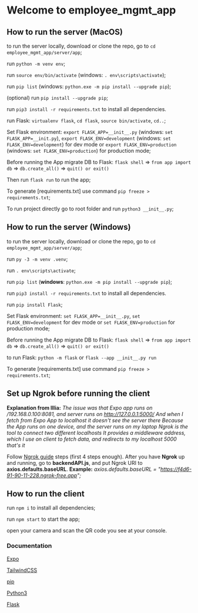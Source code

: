 # Welcome to employee_mgmt_app

## How to run the server (**MacOS**)

to run the server locally, download or clone the repo, go to `cd employee_mgmt_app/server/app`;

run `python -m venv env`;

run `source env/bin/activate` (windows: `. env\scripts\activate`);

run `pip list` (windows: `python.exe -m pip install --upgrade pip`);

(optional) run `pip install --upgrade pip`;

run `pip3 install -r requirements.txt` to install all dependencies.

run Flask: `virtualenv flask`, `cd flask`, `source bin/activate`, `cd..`;

Set Flask environment: `export FLASK_APP=__init__.py` (windows: `set FLASK_APP=__init.py`), `export FLASK_ENV=development` (windows: `set FLASK_ENV=development`) for dev mode or `export FLASK_ENV=production` (windows: `set FLASK_ENV=production`) for production mode;

Before running the App migrate DB to Flask: `flask shell` => `from app import db` => `db.create_all()` => `quit() or exit()`

Then run `flask run` to run the app;

To generate [requirements.txt] use command `pip freeze > requirements.txt`;

To run project directly go to root folder and run `python3 __init__.py`;

## How to run the server (**Windows**)

to run the server locally, download or clone the repo, go to `cd employee_mgmt_app/server/app`;

run `py -3 -m venv .venv`;

run `. env\scripts\activate`;

run `pip list` (**windows**: `python.exe -m pip install --upgrade pip`);

run `pip3 install -r requirements.txt` to install all dependencies.

run `pip install Flask`;

Set Flask environment: `set FLASK_APP=__init__.py`, `set FLASK_ENV=development` for dev mode or `set FLASK_ENV=production` for production mode;

Before running the App migrate DB to Flask: `flask shell` => `from app import db` => `db.create_all()` => `quit() or exit()`

to run Flask: `python -m flask` or `flask --app __init__.py run`

To generate [requirements.txt] use command `pip freeze > requirements.txt`;

## Set up Ngrok before running the client

**Explanation from Illia:** *The issue was that Expo app runs on /192.168.0.100:8081, and server runs on http://127.0.0.1:5000/*
*And when I fetch from Expo App to localhost it doesn't see the server there*
*Because the App runs on one device, and the server runs on my laptop*
*Ngrok is the tool to connect two different localhosts*
*It provides a middleware address, which I use on client to fetch data, and redirects to my localhost 5000*
*that's it*

Follow [Ngrok guide](https://ngrok.com/docs/getting-started/) steps (first 4 steps enough).
After you have **Ngrok** up and running, go to **backendAPI.js**, and put Ngrok URI to **axios.defaults.baseURL**.
**Example:** *axios.defaults.baseURL = "https://f4d6-91-90-11-228.ngrok-free.app";*

## How to run the client

run `npm i` to install all dependencies;

run `npm start` to start the app;

open your camera and scan the QR code you see at your console.

### Documentation

[Expo](https://docs.expo.dev/)

[TailwindCSS](https://www.nativewind.dev/quick-starts/expo)

[pip](https://pypi.org/project/pip/)

[Python3](https://www.python.org/downloads/)

[Flask](https://flask.palletsprojects.com/en/2.0.x/installation/)
